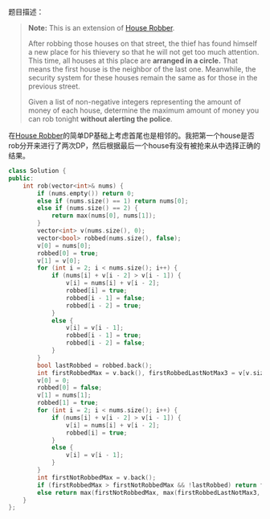 题目描述：

> **Note:** This is an extension of [House Robber](https://leetcode.com/problems/house-robber/).
>
> After robbing those houses on that street, the thief has found himself a new place for his thievery so that he will not get too much attention. This time, all houses at this place are **arranged in a circle.** That means the first house is the neighbor of the last one. Meanwhile, the security system for these houses remain the same as for those in the previous street.
>
> Given a list of non-negative integers representing the amount of money of each house, determine the maximum amount of money you can rob tonight **without alerting the police**.

在[House Robber](http://xiadong.info/2016/11/leetcode-198-house-robber/)的简单DP基础上考虑首尾也是相邻的。我把第一个house是否rob分开来进行了两次DP，然后根据最后一个house有没有被抢来从中选择正确的结果。

```c++
class Solution {
public:
	int rob(vector<int>& nums) {
		if (nums.empty()) return 0;
		else if (nums.size() == 1) return nums[0];
		else if (nums.size() == 2) {
			return max(nums[0], nums[1]);
		}
		vector<int> v(nums.size(), 0);
		vector<bool> robbed(nums.size(), false);
		v[0] = nums[0];
		robbed[0] = true;
		v[1] = v[0];
		for (int i = 2; i < nums.size(); i++) {
			if (nums[i] + v[i - 2] > v[i - 1]) {
				v[i] = nums[i] + v[i - 2];
				robbed[i] = true;
				robbed[i - 1] = false;
				robbed[i - 2] = true;
			}
			else {
				v[i] = v[i - 1];
				robbed[i - 1] = true;
				robbed[i - 2] = false;
			}
		}
		bool lastRobbed = robbed.back();
		int firstRobbedMax = v.back(), firstRobbedLastNotMax3 = v[v.size() - 3], firstRobbedLastNotMax2 = v[v.size() - 2];
		v[0] = 0;
		robbed[0] = false;
		v[1] = nums[1];
		robbed[1] = true;
		for (int i = 2; i < nums.size(); i++) {
			if (nums[i] + v[i - 2] > v[i - 1]) {
				v[i] = nums[i] + v[i - 2];
				robbed[i] = true;
			}
			else {
				v[i] = v[i - 1];
			}
		}
		int firstNotRobbedMax = v.back();
		if (firstRobbedMax > firstNotRobbedMax && !lastRobbed) return firstRobbedMax;
		else return max(firstNotRobbedMax, max(firstRobbedLastNotMax3, firstRobbedLastNotMax2));
	}
};
```

